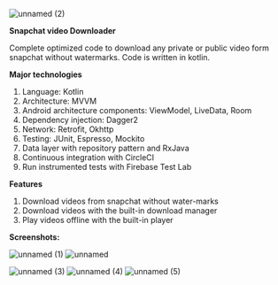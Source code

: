 
![unnamed (2)](https://github.com/thezayin/snapchat-video-downloader/assets/140496836/d4e91096-4fd9-4514-88ff-632cb093410f)


**Snapchat video Downloader**

Complete optimized code to download any private or public video form snapchat without watermarks. Code is written in kotlin.

**Major technologies**

1. Language: Kotlin
2. Architecture: MVVM
3. Android architecture components: ViewModel, LiveData, Room
4. Dependency injection: Dagger2
5. Network: Retrofit, Okhttp
6. Testing: JUnit, Espresso, Mockito
7. Data layer with repository pattern and RxJava
8. Continuous integration with CircleCI
9. Run instrumented tests with Firebase Test Lab

**Features**

1. Download videos from snapchat without water-marks
2. Download videos with the built-in download manager
3. Play videos offline with the built-in player
   
**Screenshots:**


![unnamed (1)](https://github.com/thezayin/snapchat-video-downloader/assets/140496836/68a3f28a-427b-4e5a-882e-f4c87ec27ab3)
![unnamed](https://github.com/thezayin/snapchat-video-downloader/assets/140496836/abeb2a44-5d7d-4abf-a875-61e1ff3f2baa)


![unnamed (3)](https://github.com/thezayin/snapchat-video-downloader/assets/140496836/831f9801-8ce4-476a-a963-be8c4e8059d5)
![unnamed (4)](https://github.com/thezayin/snapchat-video-downloader/assets/140496836/c6904fb5-8ed6-406e-a5fe-0e2d5fd41674)
![unnamed (5)](https://github.com/thezayin/snapchat-video-downloader/assets/140496836/0a2642d2-b148-4460-9a9e-732537b09d78)


